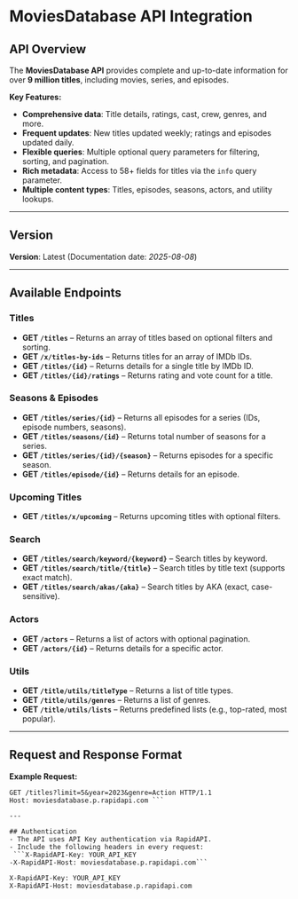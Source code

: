 # MoviesDatabase API Integration

## API Overview
The **MoviesDatabase API** provides complete and up-to-date information for over **9 million titles**, including movies, series, and episodes.

**Key Features:**
- **Comprehensive data**: Title details, ratings, cast, crew, genres, and more.
- **Frequent updates**: New titles updated weekly; ratings and episodes updated daily.
- **Flexible queries**: Multiple optional query parameters for filtering, sorting, and pagination.
- **Rich metadata**: Access to 58+ fields for titles via the `info` query parameter.
- **Multiple content types**: Titles, episodes, seasons, actors, and utility lookups.

---

## Version
**Version**: Latest (Documentation date: *2025-08-08*)

---

## Available Endpoints

### Titles
- **GET `/titles`** – Returns an array of titles based on optional filters and sorting.
- **GET `/x/titles-by-ids`** – Returns titles for an array of IMDb IDs.
- **GET `/titles/{id}`** – Returns details for a single title by IMDb ID.
- **GET `/titles/{id}/ratings`** – Returns rating and vote count for a title.

### Seasons & Episodes
- **GET `/titles/series/{id}`** – Returns all episodes for a series (IDs, episode numbers, seasons).
- **GET `/titles/seasons/{id}`** – Returns total number of seasons for a series.
- **GET `/titles/series/{id}/{season}`** – Returns episodes for a specific season.
- **GET `/titles/episode/{id}`** – Returns details for an episode.

### Upcoming Titles
- **GET `/titles/x/upcoming`** – Returns upcoming titles with optional filters.

### Search
- **GET `/titles/search/keyword/{keyword}`** – Search titles by keyword.
- **GET `/titles/search/title/{title}`** – Search titles by title text (supports exact match).
- **GET `/titles/search/akas/{aka}`** – Search titles by AKA (exact, case-sensitive).

### Actors
- **GET `/actors`** – Returns a list of actors with optional pagination.
- **GET `/actors/{id}`** – Returns details for a specific actor.

### Utils
- **GET `/title/utils/titleType`** – Returns a list of title types.
- **GET `/title/utils/genres`** – Returns a list of genres.
- **GET `/title/utils/lists`** – Returns predefined lists (e.g., top-rated, most popular).

---

## Request and Response Format

**Example Request:**
```http
GET /titles?limit=5&year=2023&genre=Action HTTP/1.1
Host: moviesdatabase.p.rapidapi.com ```

---

## Authentication
- The API uses API Key authentication via RapidAPI.
- Include the following headers in every request:
 ```X-RapidAPI-Key: YOUR_API_KEY
-X-RapidAPI-Host: moviesdatabase.p.rapidapi.com```

X-RapidAPI-Key: YOUR_API_KEY
X-RapidAPI-Host: moviesdatabase.p.rapidapi.com
